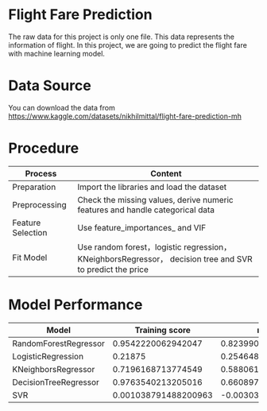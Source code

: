 # Flight Fare Prediction
The raw data for this project is only one file. This data represents the information of flight. In this project, we are going to predict the flight fare with machine learning model.

# Data Source
You can download the data from https://www.kaggle.com/datasets/nikhilmittal/flight-fare-prediction-mh

# Procedure
|Process           |Content                                                                   |
|------------------|--------------------------------------------------------------------------|
|Preparation|Import the libraries and load the dataset|
|Preprocessing|Check the missing values, derive numeric features and handle categorical data|
|Feature Selection|Use feature_importances_ and VIF|
|Fit Model|Use random forest，logistic regression， KNeighborsRegressor， decision tree and SVR to predict the price|

# Model Performance
|Model                  |Training score      |r2 score        |MAE               |MSE                |RMSE               |
|-----------------------|--------------------|----------------|------------------|-------------------|-------------------|
|RandomForestRegressor|0.9542220062942047|0.8239901040130895|1182.0976978724748|3496604.673709347|1869.9210340838854|
|LogisticRegression|0.21875|0.25464881507217596|2508.069|14807113.101|3848.001182562188|
|KNeighborsRegressor|0.7196168713774549|0.5880616647777752|1855.9205|8183548.43142|2860.6902019302966|
|DecisionTreeRegressor|0.9763540213205016|0.6608974546280963|1434.471825|6736595.907665972|2595.495310661526|
|SVR|0.001038791488200963|-0.003039112895815599|3571.263964206548|19926329.882756207|4463.891786631505|
